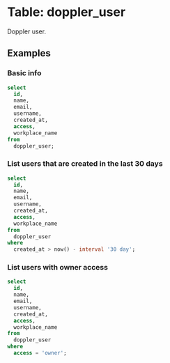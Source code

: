 # Table: doppler_user

Doppler user.

## Examples

### Basic info

```sql
select
  id,
  name,
  email,
  username,
  created_at,
  access,
  workplace_name 
from
  doppler_user;
```

### List users that are created in the last 30 days

```sql
select
  id,
  name,
  email,
  username,
  created_at,
  access,
  workplace_name 
from
  doppler_user 
where
  created_at > now() - interval '30 day';
```

### List users with owner access

```sql
select
  id,
  name,
  email,
  username,
  created_at,
  access,
  workplace_name 
from
  doppler_user 
where
  access = 'owner';
```
